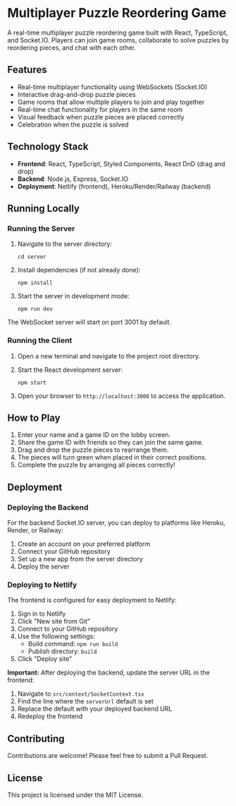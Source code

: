# Multiplayer Puzzle Reordering Game

A real-time multiplayer puzzle reordering game built with React, TypeScript, and Socket.IO. Players can join game rooms, collaborate to solve puzzles by reordering pieces, and chat with each other.

## Features

- Real-time multiplayer functionality using WebSockets (Socket.IO)
- Interactive drag-and-drop puzzle pieces
- Game rooms that allow multiple players to join and play together
- Real-time chat functionality for players in the same room
- Visual feedback when puzzle pieces are placed correctly
- Celebration when the puzzle is solved

## Technology Stack

- **Frontend**: React, TypeScript, Styled Components, React DnD (drag and drop)
- **Backend**: Node.js, Express, Socket.IO
- **Deployment**: Netlify (frontend), Heroku/Render/Railway (backend)

## Running Locally

### Running the Server

1. Navigate to the server directory:
   ```
   cd server
   ```

2. Install dependencies (if not already done):
   ```
   npm install
   ```

3. Start the server in development mode:
   ```
   npm run dev
   ```

The WebSocket server will start on port 3001 by default.

### Running the Client

1. Open a new terminal and navigate to the project root directory.

2. Start the React development server:
   ```
   npm start
   ```

3. Open your browser to `http://localhost:3000` to access the application.

## How to Play

1. Enter your name and a game ID on the lobby screen.
2. Share the game ID with friends so they can join the same game.
3. Drag and drop the puzzle pieces to rearrange them.
4. The pieces will turn green when placed in their correct positions.
5. Complete the puzzle by arranging all pieces correctly!

## Deployment

### Deploying the Backend

For the backend Socket.IO server, you can deploy to platforms like Heroku, Render, or Railway:

1. Create an account on your preferred platform
2. Connect your GitHub repository
3. Set up a new app from the server directory
4. Deploy the server

### Deploying to Netlify

The frontend is configured for easy deployment to Netlify:

1. Sign in to Netlify
2. Click "New site from Git"
3. Connect to your GitHub repository
4. Use the following settings:
   - Build command: `npm run build`
   - Publish directory: `build`
5. Click "Deploy site"

**Important:** After deploying the backend, update the server URL in the frontend:

1. Navigate to `src/context/SocketContext.tsx`
2. Find the line where the `serverUrl` default is set
3. Replace the default with your deployed backend URL
4. Redeploy the frontend

## Contributing

Contributions are welcome! Please feel free to submit a Pull Request.

## License

This project is licensed under the MIT License.
